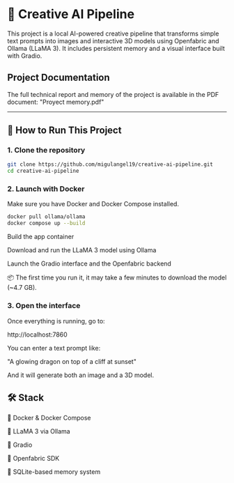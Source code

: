 # 🧠 Creative AI Pipeline

This project is a local AI-powered creative pipeline that transforms simple text prompts into images and interactive 3D models using Openfabric and Ollama (LLaMA 3). It includes persistent memory and a visual interface built with Gradio.

## Project Documentation
The full technical report and memory of the project is available in the PDF document:
"Proyect memory.pdf"

---

## 🚀 How to Run This Project

### 1. Clone the repository

```bash
git clone https://github.com/migulangel19/creative-ai-pipeline.git
cd creative-ai-pipeline
```

### 2. Launch with Docker
Make sure you have Docker and Docker Compose installed.

```bash
docker pull ollama/ollama
docker compose up --build
```
Build the app container

Download and run the LLaMA 3 model using Ollama

Launch the Gradio interface and the Openfabric backend

📦 The first time you run it, it may take a few minutes to download the model (~4.7 GB).

### 3. Open the interface
Once everything is running, go to:

http://localhost:7860

You can enter a text prompt like:

"A glowing dragon on top of a cliff at sunset"

And it will generate both an image and a 3D model.



## 🛠 Stack
🐳 Docker & Docker Compose

🧠 LLaMA 3 via Ollama

🎨 Gradio

🔁 Openfabric SDK

💾 SQLite-based memory system
